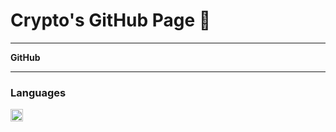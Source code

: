 # Crypto's GitHub Page 👋

---

**GitHub**

---

### Languages

<img align="left" alt="python" width="20px" src="https://cdn.jsdelivr.net/gh/devicons/devicon/icons/python/python-original.svg" style="padding-right:10px"/>
